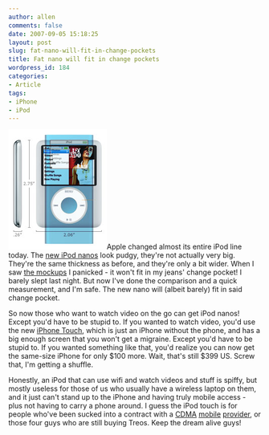 ```yaml
---
author: allen
comments: false
date: 2007-09-05 15:18:25
layout: post
slug: fat-nano-will-fit-in-change-pockets
title: Fat nano will fit in change pockets
wordpress_id: 184
categories:
- Article
tags:
- iPhone
- iPod
---
```


![Nano comparison.](/images/wp-uploads/2007/09/fatnano.jpg)Apple changed almost its entire iPod line today. The [new iPod nanos](http://www.apple.com/ipodnano/) look pudgy, they're not actually very big. They're the same thickness as before, and they're only a bit wider. When I saw [the mockups](http://gizmodo.com/gadgets/poll/the-ipod-nano-mock+up-292295.php) I panicked - it won't fit in my jeans' change pocket! I barely slept last night. But now I've done the comparison and a quick measurement, and I'm safe. The new nano will (albeit barely) fit in said change pocket.

So now those who want to watch video on the go can get iPod nanos! Except you'd have to be stupid to. If you wanted to watch video, you'd use the new [iPhone Touch](http://www.apple.com/ipod/), which is just an iPhone without the phone, and has a big enough screen that you won't get a migraine. Except you'd have to be stupid to. If you wanted something like that, you'd realize you can now get the same-size iPhone for only $100 more. Wait, that's still $399 US. Screw that, I'm getting a shuffle.

Honestly, an iPod that can use wifi and watch videos and stuff is spiffy, but mostly useless for those of us who usually have a wireless laptop on them, and it just can't stand up to the iPhone and having truly mobile access - plus not having to carry a phone around. I guess the iPod touch is for people who've been sucked into a contract with a [CDMA](http://www.telus.com/) [mobile](http://sprint.com/) [provider](http://www.bell.ca/), or those four guys who are still buying Treos. Keep the dream alive guys!

